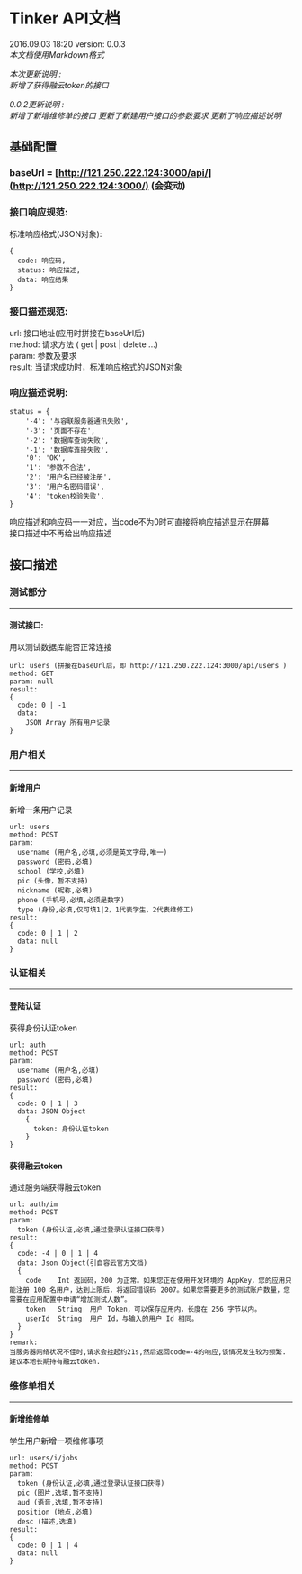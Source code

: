# Tinker API文档
2016.09.03 18:20  version: 0.0.3  
*本文档使用Markdown格式*

_本次更新说明 :_  
_新增了获得融云token的接口_

_0.0.2更新说明 :_  
_新增了新增维修单的接口_
_更新了新建用户接口的参数要求_
_更新了响应描述说明_
## 基础配置

### baseUrl = [http://121.250.222.124:3000/api/](http://121.250.222.124:3000/) (会变动) 
### 接口响应规范:
标准响应格式(JSON对象):
```
{  
  code: 响应码,
  status: 响应描述,
  data: 响应结果
}  
```
### 接口描述规范:

url: 接口地址(应用时拼接在baseUrl后)  
method: 请求方法 ( get | post | delete ...)  
param: 参数及要求  
result: 当请求成功时，标准响应格式的JSON对象  

### 响应描述说明:
```
status = {
    '-4': '与容联服务器通讯失败',
    '-3': '页面不存在',
    '-2': '数据库查询失败',
    '-1': '数据库连接失败',
    '0': 'OK',
    '1': '参数不合法',
    '2': '用户名已经被注册',
    '3': '用户名密码错误',
    '4': 'token校验失败',
}
```
响应描述和响应码一一对应，当code不为0时可直接将响应描述显示在屏幕  
接口描述中不再给出响应描述


## 接口描述

### 测试部分
---
#### 测试接口:
用以测试数据库能否正常连接
```
url: users (拼接在baseUrl后，即 http://121.250.222.124:3000/api/users )  
method: GET
param: null  
result:   
{
  code: 0 | -1
  data: 
    JSON Array 所有用户记录
}
```

### 用户相关
---

#### 新增用户
新增一条用户记录
```
url: users  
method: POST
param:
  username (用户名,必填,必须是英文字母,唯一)
  password (密码,必填)
  school (学校,必填)
  pic (头像，暂不支持)
  nickname (昵称,必填)
  phone (手机号,必填,必须是数字)
  type (身份,必填,仅可填1|2，1代表学生，2代表维修工)
result:   
{
  code: 0 | 1 | 2
  data: null
}
```

### 认证相关
---

#### 登陆认证
获得身份认证token
```
url: auth  
method: POST
param:
  username (用户名,必填)
  password (密码,必填)
result:   
{
  code: 0 | 1 | 3
  data: JSON Object
    {
      token: 身份认证token
    }
}
```

#### 获得融云token
通过服务端获得融云token
```
url: auth/im
method: POST
param:
  token (身份认证,必填,通过登录认证接口获得)
result:
{
  code: -4 | 0 | 1 | 4
  data: Json Object(引自容云官方文档)
  {
    code	Int	返回码，200 为正常。如果您正在使用开发环境的 AppKey，您的应用只能注册 100 名用户，达到上限后，将返回错误码 2007。如果您需要更多的测试账户数量，您需要在应用配置中申请“增加测试人数”。
    token	String	用户 Token，可以保存应用内，长度在 256 字节以内。
    userId	String	用户 Id，与输入的用户 Id 相同。
  }
}
remark:
当服务器网络状况不佳时,请求会挂起约21s,然后返回code=-4的响应,该情况发生较为频繁.
建议本地长期持有融云token.
```

### 维修单相关
---

#### 新增维修单
学生用户新增一项维修事项
```
url: users/i/jobs
method: POST
param:
  token (身份认证,必填,通过登录认证接口获得)
  pic (图片,选填,暂不支持)
  aud (语音,选填,暂不支持)
  position (地点,必填)
  desc (描述,选填)
result:
{
  code: 0 | 1 | 4
  data: null
}
```